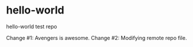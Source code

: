# hello-world
hello-world test repo

Change #1: Avengers is awesome.
Change #2: Modifying remote repo file.
